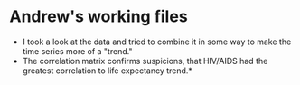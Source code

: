 # Andrew's working files

* I took a look at the data and tried to combine it in some way to make the time series more of a "trend."
* The correlation matrix confirms suspicions, that HIV/AIDS had the greatest correlation to life expectancy trend.*